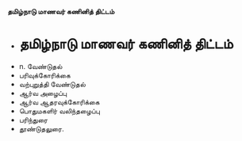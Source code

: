 **தமிழ்நாடு மாணவர் கணினித் திட்டம்**
- # தமிழ்நாடு மாணவர் கணினித் திட்டம்
- n. வேண்டுதல்
- பரிவுக்கோரிக்கை
- வற்புறுத்தி வேண்டுதல்
- ஆர்வ அழைப்பு
- ஆர்வ ஆதரவுக்கோரிக்கை
- பொதுமகளிர் வலிந்தழைப்பு
- பரிந்துரை
- தூண்டுதலுரை.

